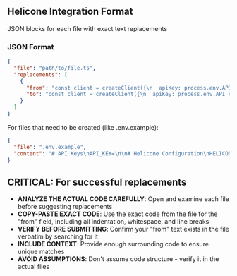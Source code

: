 ## Helicone Integration Format

JSON blocks for each file with exact text replacements

### JSON Format

```json
{
  "file": "path/to/file.ts",
  "replacements": [
    {
      "from": "const client = createClient({\n  apiKey: process.env.API_KEY\n});",
      "to": "const client = createClient({\n  apiKey: process.env.API_KEY,\n  baseURL: \"https://helicone-endpoint.com\",\n  headers: {\n    \"Helicone-Auth\": `Bearer ${process.env.HELICONE_API_KEY}`\n  }\n});"
    }
  ]
}
```

For files that need to be created (like .env.example):

```json
{
  "file": ".env.example",
  "content": "# API Keys\nAPI_KEY=\n\n# Helicone Configuration\nHELICONE_API_KEY="
}
```

## CRITICAL: For successful replacements

- **ANALYZE THE ACTUAL CODE CAREFULLY**: Open and examine each file before suggesting replacements
- **COPY-PASTE EXACT CODE**: Use the exact code from the file for the "from" field, including all indentation, whitespace, and line breaks
- **VERIFY BEFORE SUBMITTING**: Confirm your "from" text exists in the file verbatim by searching for it
- **INCLUDE CONTEXT**: Provide enough surrounding code to ensure unique matches
- **AVOID ASSUMPTIONS**: Don't assume code structure - verify it in the actual files
